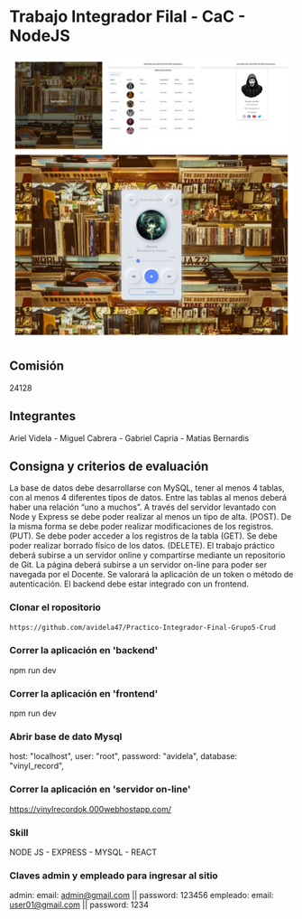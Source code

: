 # Trabajo Integrador Filal - CaC - NodeJS

![Screenshot](./VinylRecord/public//Images/BeFunky-collage.jpg)

## Comisión
 24128

## Integrantes
Ariel Videla -
Miguel Cabrera -
Gabriel Capria -
Matias Bernardis

## Consigna y criterios de evaluación
La base de datos debe desarrollarse con MySQL,  tener al menos 4 tablas, con al menos 4 diferentes tipos de datos. 
Entre las tablas al menos deberá haber una relación “uno a muchos”.
A través del servidor levantado con Node y Express se debe poder realizar al menos un tipo de alta. (POST).
De la misma forma se debe poder realizar modificaciones de los registros. (PUT).
Se debe poder acceder a los registros de la tabla (GET).
Se debe poder realizar borrado físico de los datos. (DELETE).
El trabajo práctico deberá subirse a un servidor online y compartirse mediante un repositorio de Git.
La página deberá subirse a un servidor on-line para poder ser navegada por el Docente.
Se valorará la aplicación de un token o método de autenticación.
El backend debe estar integrado con un frontend.

### Clonar el ropositorio
```sh
https://github.com/avidela47/Practico-Integrador-Final-Grupo5-Crud
```
### Correr la aplicación en 'backend'
npm run dev

### Correr la aplicación en 'frontend'
npm run dev

### Abrir base de dato Mysql
host: "localhost",
user: "root",
password: "avidela",
database: "vinyl_record",

### Correr la aplicación en 'servidor on-line'
https://vinylrecordok.000webhostapp.com/

### Skill
NODE JS -
EXPRESS -
MYSQL -
REACT

### Claves admin y empleado para ingresar al sitio
admin: email: admin@gmail.com || password: 123456
empleado:  email: user01@gmail.com || password: 1234